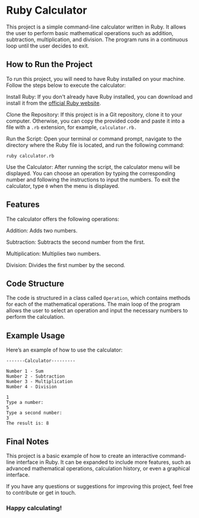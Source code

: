 # Ruby Calculator
This project is a simple command-line calculator written in Ruby. It allows the user to perform basic mathematical operations such as addition, subtraction, multiplication, and division. The program runs in a continuous loop until the user decides to exit.

## How to Run the Project
To run this project, you will need to have Ruby installed on your machine. Follow the steps below to execute the calculator:

Install Ruby: If you don't already have Ruby installed, you can download and install it from the [official Ruby website](https://www.ruby-lang.org/en/downloads/).

Clone the Repository: If this project is in a Git repository, clone it to your computer. Otherwise, you can copy the provided code and paste it into a file with a `.rb` extension, for example, `calculator.rb.`

Run the Script: Open your terminal or command prompt, navigate to the directory where the Ruby file is located, and run the following command:

```
ruby calculator.rb
```

Use the Calculator: After running the script, the calculator menu will be displayed. You can choose an operation by typing the corresponding number and following the instructions to input the numbers. To exit the calculator, type `0` when the menu is displayed.

## Features
The calculator offers the following operations:

Addition: Adds two numbers.

Subtraction: Subtracts the second number from the first.

Multiplication: Multiplies two numbers.

Division: Divides the first number by the second.

## Code Structure
The code is structured in a class called `Operation`, which contains methods for each of the mathematical operations. The main loop of the program allows the user to select an operation and input the necessary numbers to perform the calculation.

## Example Usage
Here’s an example of how to use the calculator:

```
-------Calculator---------

Number 1 - Sum
Number 2 - Subtraction
Number 3 - Multiplication
Number 4 - Division

1
Type a number: 
5
Type a second number: 
3
The result is: 8
```

## Final Notes
This project is a basic example of how to create an interactive command-line interface in Ruby. It can be expanded to include more features, such as advanced mathematical operations, calculation history, or even a graphical interface.

If you have any questions or suggestions for improving this project, feel free to contribute or get in touch.

### Happy calculating!

